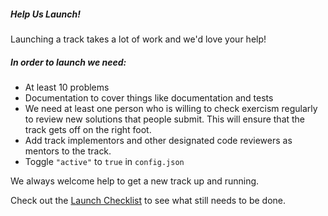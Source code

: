 ##### Help Us Launch!

Launching a track takes a lot of work and we'd love your help!

##### In order to launch we need:

- At least 10 problems
- Documentation to cover things like documentation and tests
- We need at least one person who is willing to check exercism regularly to review new solutions that people submit. This will ensure that the track gets off on the right foot.
- Add track implementors and other designated code reviewers as mentors to the track. 
- Toggle `"active"` to `true` in `config.json`


We always welcome help to get a new track up and running.

Check out the [Launch Checklist](REPO/search?q=launch+checklist&type=Issues&utf8=%E2%9C%93) to see what still needs to be done.
